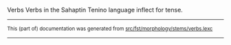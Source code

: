 Verbs
Verbs in the Sahaptin Tenino language inflect for tense.

* * *

<small>This (part of) documentation was generated from [src/fst/morphology/stems/verbs.lexc](https://github.com/giellalt/lang-tqn/blob/main/src/fst/morphology/stems/verbs.lexc)</small>

---

